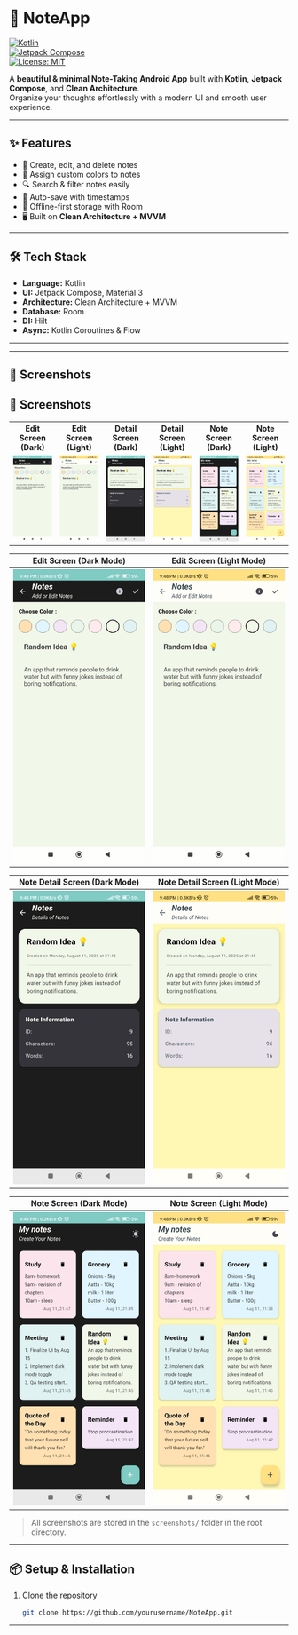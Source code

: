 # 📒 NoteApp  

[![Kotlin](https://img.shields.io/badge/Kotlin-1.9-blue.svg?logo=kotlin)](https://kotlinlang.org/)  
[![Jetpack Compose](https://img.shields.io/badge/Jetpack%20Compose-Material%203-blueviolet.svg?logo=jetpackcompose)](https://developer.android.com/jetpack/compose)  
[![License: MIT](https://img.shields.io/badge/License-MIT-green.svg)](LICENSE)  

A **beautiful & minimal Note-Taking Android App** built with **Kotlin**, **Jetpack Compose**, and **Clean Architecture**.  
Organize your thoughts effortlessly with a modern UI and smooth user experience.  

---

## ✨ Features  
- 📝 Create, edit, and delete notes  
- 🎨 Assign custom colors to notes  
- 🔍 Search & filter notes easily  
- 📅 Auto-save with timestamps  
- 💾 Offline-first storage with Room  
- 🖥 Built on **Clean Architecture + MVVM**  

---

## 🛠 Tech Stack  
- **Language:** Kotlin  
- **UI:** Jetpack Compose, Material 3  
- **Architecture:** Clean Architecture + MVVM  
- **Database:** Room  
- **DI:** Hilt  
- **Async:** Kotlin Coroutines & Flow  

---


---

## 📸 Screenshots

## 📸 Screenshots

<table align="center">
  <tr>
    <th>Edit Screen (Dark)</th>
    <th>Edit Screen (Light)</th>
    <th>Detail Screen (Dark)</th>
    <th>Detail Screen (Light)</th>
    <th>Note Screen (Dark)</th>
    <th>Note Screen (Light)</th>
  </tr>
  <tr>
    <td><img src="screenshots/EditScreen(DarkMode).jpg" width="200"></td>
    <td><img src="screenshots/EditScreen(LightMode).jpg" width="200"></td>
    <td><img src="screenshots/NoteDetailScreen(Dark_Mode).jpg" width="200"></td>
    <td><img src="screenshots/NoteDetailScreen(Light_Mode).jpg" width="200"></td>
    <td><img src="screenshots/NoteScreen(DarkMode).jpg" width="200"></td>
    <td><img src="screenshots/NoteScreen(Light_Mode).jpg" width="200"></td>
  </tr>
</table>


| **Edit Screen (Dark Mode)** | **Edit Screen (Light Mode)** |
|-----------------------------|------------------------------|
| ![Edit Dark](screenshots/EditScreen(DarkMode).jpg) | ![Edit Light](screenshots/EditScreen(LightMode).jpg) |

| **Note Detail Screen (Dark Mode)** | **Note Detail Screen (Light Mode)** |
|------------------------------------|--------------------------------------|
| ![Detail Dark](screenshots/NoteDetailScreen(Dark_Mode).jpg) | ![Detail Light](screenshots/NoteDetailScreen(Light_Mode).jpg) |

| **Note Screen (Dark Mode)** | **Note Screen (Light Mode)** |
|-----------------------------|------------------------------|
| ![Note Dark](screenshots/NoteScreen(DarkMode).jpg) | ![Note Light](screenshots/NoteScreen(Light_Mode).jpg) |

> All screenshots are stored in the `screenshots/` folder in the root directory.

---

## 📦 Setup & Installation
1. Clone the repository  
   ```bash
   git clone https://github.com/yourusername/NoteApp.git

---

